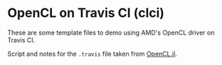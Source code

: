 # OpenCL on Travis CI (clci)

These are some template files to demo using AMD's OpenCL driver on Travis CI.

Script and notes for the `.travis` file taken from [OpenCL.jl](https://github.com/JuliaGPU/OpenCL.jl).
